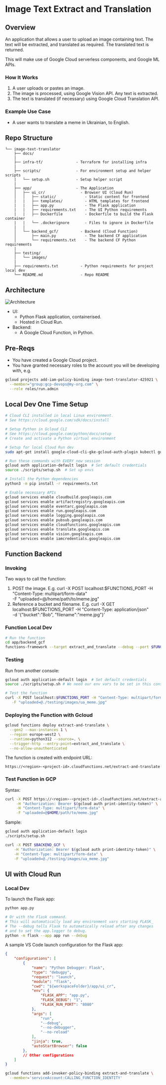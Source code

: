 # Image Text Extract and Translation

## Overview

An application that allows a user to upload an image containing text. The text will be extracted, and translated as required. The translated text is returned.

This will make use of Google Cloud serverless components, and Google ML APIs.

### How It Works

1. A user uploads or pastes an image.
1. The image is processed, using Google Vision API. Any text is extracted.
1. The text is translated (if necessary) using Google Cloud Translation API.

### Example Use Case

- A user wants to translate a meme in Ukrainian, to English.

## Repo Structure

```text
└── image-text-translator
    ├── docs/
    |
    ├── infra-tf/               - Terraform for installing infra
    |
    ├── scripts/                - For environment setup and helper scripts
    |   └── setup.sh            - Setup helper script
    |
    ├── app/                    - The Application
    │   ├── ui_cr/                - Browser UI (Cloud Run)
    │   │   ├── static/             - Static content for frontend
    |   |   ├── templates/          - HTML templates for frontend
    |   |   ├── app.py              - The Flask application
    |   |   ├── requirements.txt    - The UI Python requirements
    |   |   ├── Dockerfile          - Dockerfile to build the Flask container
    |   |   └── .dockerignore       - Files to ignore in Dockerfile
    |   |
    │   └── backend_gcf/          - Backend (Cloud Function)
    │       ├── main.py             - The backend CF application
    │       └── requirements.txt    - The backend CF Python requirements
    |
    ├── testing/
    │   └── images/
    |
    ├── requirements.txt          - Python requirements for project local dev
    └── README.md                 - Repo README
```

## Architecture

![Architecture](docs/image-text-translator.png)

- UI:
  - Python Flask application, containerised.
  - Hosted in Cloud Run.
- Backend:
  - A Google Cloud Function, in Python.

## Pre-Reqs

- You have created a Google Cloud project.
- You have granted necessary roles to the account you will be developing with, e.g.

```bash
gcloud projects add-iam-policy-binding image-text-translator-425921 \
  --member="group:gcp-devops@my-org.com" \
  --role roles/run.admin
```

## Local Dev One Time Setup

```bash
# Cloud CLI installed in local Linux environment.
# See https://cloud.google.com/sdk/docs/install

# Setup Python in Gcloud CLI
# See https://cloud.google.com/python/docs/setup
# Create and activate a Python virtual environment

# Setup for local Cloud Run dev
sudo apt-get install google-cloud-cli-gke-gcloud-auth-plugin kubectl google-cloud-cli-skaffold google-cloud-cli-minikube

# Run these commands with EVERY new session
gcloud auth application-default login  # Set default credentials 
source ./scripts/setup.sh  # Set up envs

# Install the Python dependencies
python3 -m pip install -r requirements.txt

# Enable necessary APIs
gcloud services enable cloudbuild.googleapis.com
gcloud services enable artifactregistry.googleapis.com
gcloud services enable eventarc.googleapis.com
gcloud services enable run.googleapis.com
gcloud services enable logging.googleapis.com
gcloud services enable pubsub.googleapis.com
gcloud services enable cloudfunctions.googleapis.com
gcloud services enable translate.googleapis.com
gcloud services enable vision.googleapis.com
gcloud services enable iamcredentials.googleapis.com
```

## Function Backend

### Invoking

Two ways to call the function:

1. POST the image. E.g. 
   curl -X POST localhost:$FUNCTIONS_PORT -H "Content-Type: multipart/form-data" \
   -F "uploaded=@/home/path/to/meme.jpg"
1. Reference a bucket and filename. E.g.
   curl -X GET localhost:$FUNCTIONS_PORT -H "Content-Type: application/json" \
     -d '{"bucket":"Bob", "filename":"meme.jpg"}'

### Function Local Dev

```bash
# Run the function
cd app/backend_gcf
functions-framework --target extract_and_translate --debug --port $FUNCTIONS_PORT
```

### Testing

Run from another console:

```bash
gcloud auth application-default login  # Set default credentials 
source ./scripts/setup.sh # We need our env vars to be set in this console session

# Test the function
curl -X POST localhost:$FUNCTIONS_PORT -H "Content-Type: multipart/form-data" \
   -F "uploaded=@./testing/images/ua_meme.jpg"
```

### Deploying the Function with Gcloud

```bash
gcloud functions deploy extract-and-translate \
  --gen2 --max-instances 1 \
  --region europe-west2 \
  --runtime=python312 --source=. \
  --trigger-http --entry-point=extract_and_translate \
  --no-allow-unauthenticated
```

The function is created with endpoint URL:

`https://<region>-<project-id>.cloudfunctions.net/extract-and-translate`

### Test Function in GCP

Syntax:

```bash
curl -X POST https://<region>-<project-id>.cloudfunctions.net/extract-and-translate \
     -H "Authorization: Bearer $(gcloud auth print-identity-token)" \
     -H "Content-Type: multipart/form-data" \
     -F "uploaded=@$HOME/path/to/meme.jpg"
```

Sample:

```bash
gcloud auth application-default login
./scripts/setup.sh

curl -X POST $BACKEND_GCF \
    -H "Authorization: Bearer $(gcloud auth print-identity-token)" \
    -H "Content-Type: multipart/form-data" \
    -F "uploaded=@./testing/images/ua_meme.jpg"
```

## UI with Cloud Run

### Local Dev

To launch the Flask app:

```bash
python app.py

# Or with the Flask command.
# This will automatically load any environment vars starting FLASK_
# The --debug tells Flask to automatically reload after any changes
# and to set the app.logger to debug.
python -m flask --app app run --debug
```

A sample VS Code launch configuration for the Flask app:

```json
{
    "configurations": [
        {
            "name": "Python Debugger: Flask",
            "type": "debugpy",
            "request": "launch",
            "module": "flask",
            "cwd": "${workspaceFolder}/app/ui_cr",
            "env": {
                "FLASK_APP": "app.py",
                "FLASK_DEBUG": "1",
                "FLASK_RUN_PORT": "8080"
            },
            "args": [
                "run",
                "--debug",
                "--no-debugger",
                "--no-reload"
            ],
            "jinja": true,
            "autoStartBrowser": false
        },
        // Other configurations
    ]
}
```

```bash
gcloud functions add-invoker-policy-binding extract-and-translate \
  --member='serviceAccount:CALLING_FUNCTION_IDENTITY'
```